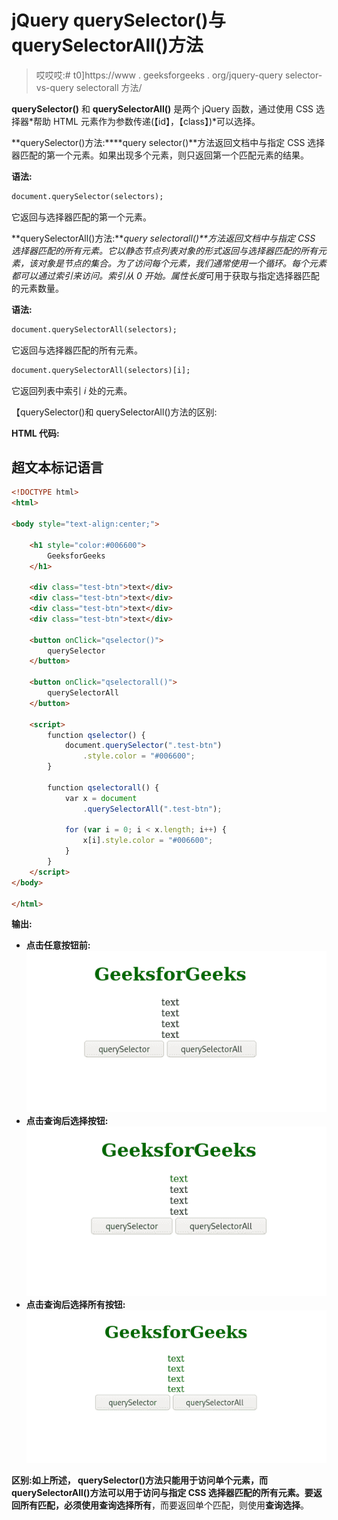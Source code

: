 # jQuery querySelector()与 querySelectorAll()方法

> 哎哎哎:# t0]https://www . geeksforgeeks . org/jquery-query selector-vs-query selectorall 方法/

**querySelector()** 和 **querySelectorAll()** 是两个 jQuery 函数，通过使用 CSS 选择器*帮助 HTML 元素作为参数传递(【id】，【class】)*可以选择。

**querySelector()方法:****query selector()**方法返回文档中与指定 CSS 选择器匹配的第一个元素。如果出现多个元素，则只返回第一个匹配元素的结果。

**语法:**

```html
document.querySelector(selectors);
```

它返回与选择器匹配的第一个元素。

**querySelectorAll()方法:****query selectorall()**方法返回文档中与指定 CSS 选择器匹配的所有元素。它以静态节点列表对象的形式返回与选择器匹配的所有元素，该对象是节点的集合。为了访问每个元素，我们通常使用一个循环。每个元素都可以通过索引来访问。索引从 0 开始。属性*长度*可用于获取与指定选择器匹配的元素数量。

**语法:**

```html
document.querySelectorAll(selectors);
```

它返回与选择器匹配的所有元素。

```html
document.querySelectorAll(selectors)[i];
```

它返回列表中索引 *i* 处的元素。

【querySelector()和 querySelectorAll()方法的区别:

**HTML 代码:**

## 超文本标记语言

```html
<!DOCTYPE html>
<html>

<body style="text-align:center;">

    <h1 style="color:#006600">
        GeeksforGeeks
    </h1>

    <div class="test-btn">text</div>
    <div class="test-btn">text</div>
    <div class="test-btn">text</div>
    <div class="test-btn">text</div>

    <button onClick="qselector()">
        querySelector
    </button>

    <button onClick="qselectorall()">
        querySelectorAll
    </button>

    <script>
        function qselector() {
            document.querySelector(".test-btn")
                .style.color = "#006600";
        }

        function qselectorall() {
            var x = document
                .querySelectorAll(".test-btn");

            for (var i = 0; i < x.length; i++) {
                x[i].style.color = "#006600";
            }
        } 
    </script>
</body>

</html>
```

**输出:**

*   **点击任意按钮前:** ![](img/f04c6d42a8e9ec4f75400a97d56985aa.png)
*   **点击查询后选择按钮:** ![](img/41c6d9f93ef23a5597f8df1a63f8c3fe.png)
*   **点击查询后选择所有按钮:** ![](img/71eb2730bfdf259bd6420e5c87d46abf.png)

**区别:**如上所述， **querySelector()方法**只能用于访问单个元素，而 **querySelectorAll()方法**可以用于访问与指定 CSS 选择器匹配的所有元素。要返回所有匹配，必须使用**查询选择所有**，而要返回单个匹配，则使用**查询选择**。